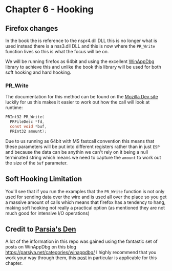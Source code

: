 # Chapter 6  - Hooking

## Firefox changes

In the book the is reference to the nspr4.dll DLL this is no longer what is used instead there is a nss3.dll DLL and this is now
where the `PR_Write` function lives so this is what the focus will be on.

We will be running firefox as 64bit and using the excellent [WinAppDbg](http://winappdbg.readthedocs.io/en/latest/)
library to achieve this and unlike the book this library will be used for both soft hooking and hard hooking.

### PR_Write

The documentation for this method can be found on the 
[Mozilla Dev site](https://developer.mozilla.org/en-US/docs/Mozilla/Projects/NSPR/Reference/PR_Write) luckily for us this
makes it easier to work out how the call will look at runtime:

```c
PRInt32 PR_Write(
  PRFileDesc *fd,
  const void *buf,
  PRInt32 amount);
```

Due to us running as 64bit with MS fastcall convention this means that these parameters will be put into different
registers rather than in just `ESP` and because the data can be anythin we can't rely on it being a null terminated string
which means we need to capture the `amount` to work out the size of the `buf` parameter.

## Soft Hooking Limitation

You'll see that if you run the examples that the `PR_Write` function is not only used for sending data over the wire and
is used all over the place so you get a massive amount of calls which means that firefox has a tendency to hang, making
soft hooking not really a practical option (as mentioned they are not much good for intensive I/O operations)

## Credit to [Parsia's Den](https://parsiya.net/)

A lot of the information in this repo was gained using the fantastic set of posts on WinAppDbg on this blog 
https://parsiya.net/categories/winappdbg/ I highly recommend that you work your way through them, this 
[post](https://parsiya.net/blog/2017-11-11-winappdbg---part-2---function-hooking-and-others/) in particular is applicable
for this chapter.
